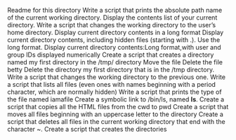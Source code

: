 Readme for this directory
Write a script that prints the absolute path name of the current working directory.
Display the contents list of your current directory.
Write a script that changes the working directory to the user’s home directory.
Display current directory contents in a long format
Display current directory contents, including hidden files (starting with .). Use the long format.
Display current directory contents:Long format,with user and group IDs displayed numerically
Create a script that creates a directory named my first directory in the /tmp/ directory
Move the file
Delete the file betty
Delete the directory my first directory that is in the /tmp directory.
Write a script that changes the working directory to the previous one.
Write a script that lists all files (even ones with names beginning with a period character, which are normally hidden)
Write a script that prints the type of the file named iamafile
Create a symbolic link to /bin/ls, named __ls__.
Create a script that copies all the HTML files from the cwd to pwd
Create a script that moves all files beginning with an uppercase letter to the directory
Create a script that deletes all files in the current working directory that end with the character ~.
Create a script that creates the directories
